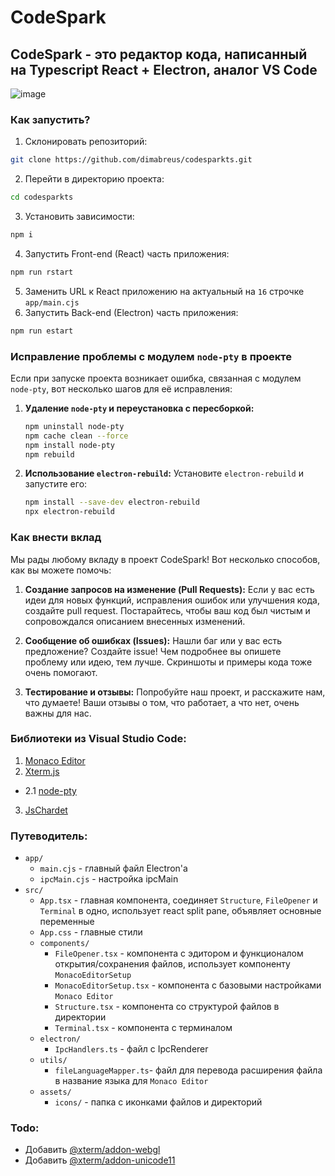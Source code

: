 # CodeSpark
## CodeSpark - это редактор кода, написанный на Typescript React + Electron, аналог VS Code

![image](https://github.com/dimabreus/codesparkts/assets/125917095/3c1d5e09-f77e-44a0-97cf-b2a16f3e6ec9)

### Как запустить?
1. Склонировать репозиторий:
```bash
git clone https://github.com/dimabreus/codesparkts.git
```
2. Перейти в директорию проекта:
```bash
cd codesparkts
```
3. Установить зависимости:
```bash
npm i
```
4. Запустить Front-end (React) часть приложения:
```bash
npm run rstart
```
5. Заменить URL к React приложению на актуальный на `16` строчке `app/main.cjs`
6. Запустить Back-end (Electron) часть приложения:
```bash
npm run estart
```



### Исправление проблемы с модулем `node-pty` в проекте

Если при запуске проекта возникает ошибка, связанная с модулем `node-pty`, вот несколько шагов для её исправления:

1. **Удаление `node-pty` и переустановка с пересборкой:**
   ```bash
   npm uninstall node-pty
   npm cache clean --force
   npm install node-pty
   npm rebuild
   ```

2. **Использование `electron-rebuild`:**
   Установите `electron-rebuild` и запустите его:
   ```bash
   npm install --save-dev electron-rebuild
   npx electron-rebuild
   ```

### Как внести вклад

Мы рады любому вкладу в проект CodeSpark! Вот несколько способов, как вы можете помочь:

1. **Создание запросов на изменение (Pull Requests):**
   Если у вас есть идеи для новых функций, исправления ошибок или улучшения кода, создайте pull request. Постарайтесь, чтобы ваш код был чистым и сопровождался описанием внесенных изменений.

2. **Сообщение об ошибках (Issues):**
   Нашли баг или у вас есть предложение? Создайте issue! Чем подробнее вы опишете проблему или идею, тем лучше. Скриншоты и примеры кода тоже очень помогают.

3. **Тестирование и отзывы:**
   Попробуйте наш проект, и расскажите нам, что думаете! Ваши отзывы о том, что работает, а что нет, очень важны для нас.

### Библиотеки из Visual Studio Code:
1. [Monaco Editor](https://www.npmjs.com/package/monaco-editor)
2. [Xterm.js](https://www.npmjs.com/package/@xterm/xterm)
- 2.1 [node-pty](https://www.npmjs.com/package/node-pty)
3. [JsChardet](https://www.npmjs.com/package/jschardet)

### Путеводитель:
- `app/`
  - `main.cjs` - главный файл Electron'a
  - `ipcMain.cjs` - настройка ipcMain
- `src/`
  - `App.tsx` - главная компонента, соединяет `Structure`, `FileOpener` и `Terminal` в одно, использует react split pane, объявляет основные переменные
  - `App.css` - главные стили
  - `components/`
    - `FileOpener.tsx` - компонента с эдитором и функционалом открытия/сохранения файлов, использует компоненту `MonacoEditorSetup`
    - `MonacoEditorSetup.tsx` - компонента с базовыми настройками `Monaco Editor`
    - `Structure.tsx` - компонента со структурой файлов в директории
    - `Terminal.tsx` - компонента с терминалом
  - `electron/`
    - `IpcHandlers.ts` - файл с IpcRenderer
  - `utils/`
    - `fileLanguageMapper.ts`- файл для перевода расширения файла в название языка для `Monaco Editor`
  - `assets/`
    - `icons/` - папка с иконками файлов и директорий

### Todo:
- Добавить [@xterm/addon-webgl](https://www.npmjs.com/package/@xterm/addon-webgl)
- Добавить [@xterm/addon-unicode11](https://www.npmjs.com/package/@xterm/addon-unicode11)
